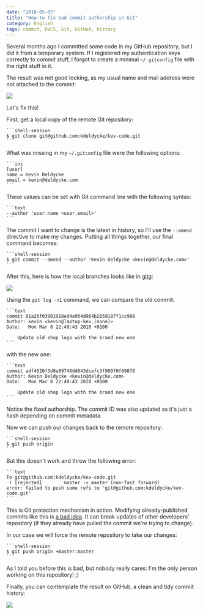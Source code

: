 ```yaml
---
date: "2010-05-05"
title: "How-to fix bad commit authorship in Git"
category: English
tags: commit, DVCS, Git, GitHub, history
---
```


Several months ago I committed some code in my GitHub repository, but I did it from a temporary system. If I registered my authentication keys correctly to commit stuff, I forgot to create a minimal `~/.gitconfig` file with the right stuff in it.

The result was not good looking, as my usual name and mail address were not attached to the commit:

![](/uploads/2010/bad-git-commit-history-authorship.png)

Let's fix this!

First, get a local copy of the remote Git repository:

    ```shell-session
    $ git clone git@github.com:kdeldycke/kev-code.git
    ```

What was missing in my `~/.gitconfig` file were the following options:

    ```ini
    [user]
    name = Kevin Deldycke
    email = kevin@deldycke.com
    ```

These values can be set with Git command line with the following syntax:

    ```text
    --author 'user.name <user.email>'
    ```

The commit I want to change is the latest in history, so I'll use the `--amend` directive to make my changes. Putting all things together, our final command becomes:

    ```shell-session
    $ git commit --amend --author 'Kevin Deldycke <kevin@deldycke.com>'
    ```

After this, here is how the local branches looks like in [gitg](https://trac.novowork.com/gitg/):

![](/uploads/2010/amended-git-commit-in-gitg.png)

Using the `git log -n1` command, we can compare the old commit:

    ```text
    commit 81a26f03901918ed4a954d964b2659187f1cc988
    Author: kevin <kevin@laptop-kev.(none)>
    Date:   Mon Mar 8 22:49:43 2010 +0100

        Update old shop logo with the brand new one
    ```

with the new one:

    ```text
    commit adf4620f3d8a89746dd643dcefc3f900f0f69878
    Author: Kevin Deldycke <kevin@deldycke.com>
    Date:   Mon Mar 8 22:49:43 2010 +0100

        Update old shop logo with the brand new one
    ```

Notice the fixed authorship. The commit ID was also updated as it's just a hash depending on commit metadata.

Now we can push our changes back to the remote repository:

    ```shell-session
    $ git push origin
    ```

But this doesn't work and throw the following error:

    ```text
    To git@github.com:kdeldycke/kev-code.git
     ! [rejected]        master -> master (non-fast forward)
    error: failed to push some refs to 'git@github.com:kdeldycke/kev-code.git'
    ```

This is Git protection mechanism in action. Modifying already-published commits like this is [a bad idea](https://stackoverflow.com/questions/253055/how-do-i-push-amended-commit-to-the-remote-git-repo). It can break updates of other developers' repository (if they already have pulled the commit we're trying to change).

In our case we will force the remote repository to take our changes:

    ```shell-session
    $ git push origin +master:master
    ```

As I told you before this is bad, but nobody really cares: I'm the only person working on this repository! ;)

Finally, you can contemplate the result on GitHub, a clean and tidy commit history:

![](/uploads/2010/fixed-git-commit-history-authorship.png)

